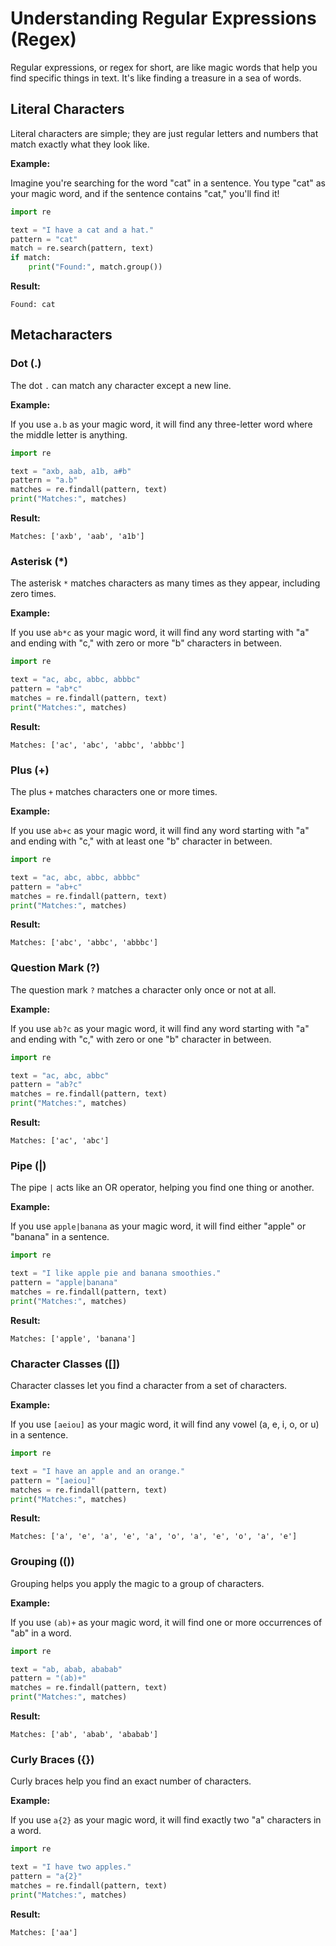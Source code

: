 # Understanding Regular Expressions (Regex)

Regular expressions, or regex for short, are like magic words that help you find specific things in text. It's like finding a treasure in a sea of words.

## Literal Characters

Literal characters are simple; they are just regular letters and numbers that match exactly what they look like.

**Example:**

Imagine you're searching for the word "cat" in a sentence. You type "cat" as your magic word, and if the sentence contains "cat," you'll find it!

```python
import re

text = "I have a cat and a hat."
pattern = "cat"
match = re.search(pattern, text)
if match:
    print("Found:", match.group())
```
**Result:**
```
Found: cat
```

## Metacharacters

### Dot (.)

The dot `.` can match any character except a new line.

**Example:**

If you use `a.b` as your magic word, it will find any three-letter word where the middle letter is anything.

```python
import re

text = "axb, aab, a1b, a#b"
pattern = "a.b"
matches = re.findall(pattern, text)
print("Matches:", matches)
```

**Result:**
```
Matches: ['axb', 'aab', 'a1b']
```

### Asterisk (*)

The asterisk `*` matches characters as many times as they appear, including zero times.

**Example:**

If you use `ab*c` as your magic word, it will find any word starting with "a" and ending with "c," with zero or more "b" characters in between.

```python
import re

text = "ac, abc, abbc, abbbc"
pattern = "ab*c"
matches = re.findall(pattern, text)
print("Matches:", matches)
```

**Result:**
```
Matches: ['ac', 'abc', 'abbc', 'abbbc']
```

### Plus (+)

The plus `+` matches characters one or more times.

**Example:**

If you use `ab+c` as your magic word, it will find any word starting with "a" and ending with "c," with at least one "b" character in between.

```python
import re

text = "ac, abc, abbc, abbbc"
pattern = "ab+c"
matches = re.findall(pattern, text)
print("Matches:", matches)
```

**Result:**
```
Matches: ['abc', 'abbc', 'abbbc']
```

### Question Mark (?)

The question mark `?` matches a character only once or not at all.

**Example:**

If you use `ab?c` as your magic word, it will find any word starting with "a" and ending with "c," with zero or one "b" character in between.

```python
import re

text = "ac, abc, abbc"
pattern = "ab?c"
matches = re.findall(pattern, text)
print("Matches:", matches)
```

**Result:**
```
Matches: ['ac', 'abc']
```

### Pipe (|)

The pipe `|` acts like an OR operator, helping you find one thing or another.

**Example:**

If you use `apple|banana` as your magic word, it will find either "apple" or "banana" in a sentence.

```python
import re

text = "I like apple pie and banana smoothies."
pattern = "apple|banana"
matches = re.findall(pattern, text)
print("Matches:", matches)
```

**Result:**
```
Matches: ['apple', 'banana']
```

### Character Classes ([])

Character classes let you find a character from a set of characters.

**Example:**

If you use `[aeiou]` as your magic word, it will find any vowel (a, e, i, o, or u) in a sentence.

```python
import re

text = "I have an apple and an orange."
pattern = "[aeiou]"
matches = re.findall(pattern, text)
print("Matches:", matches)
```

**Result:**
```
Matches: ['a', 'e', 'a', 'e', 'a', 'o', 'a', 'e', 'o', 'a', 'e']
```

### Grouping (())

Grouping helps you apply the magic to a group of characters.

**Example:**

If you use `(ab)+` as your magic word, it will find one or more occurrences of "ab" in a word.

```python
import re

text = "ab, abab, ababab"
pattern = "(ab)+"
matches = re.findall(pattern, text)
print("Matches:", matches)
```

**Result:**
```
Matches: ['ab', 'abab', 'ababab']
```

### Curly Braces ({})

Curly braces help you find an exact number of characters.

**Example:**

If you use `a{2}` as your magic word, it will find exactly two "a" characters in a word.

```python
import re

text = "I have two apples."
pattern = "a{2}"
matches = re.findall(pattern, text)
print("Matches:", matches)
```

**Result:**
```
Matches: ['aa']
```
